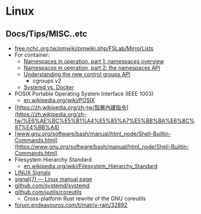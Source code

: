 # Linux

## Docs/Tips/MISC..etc

* [free.nchc.org.tw/pmwiki/pmwiki.php/FSLab/MirrorLists](https://free.nchc.org.tw/pmwiki/pmwiki.php/FSLab/MirrorLists)
* For container:
    * [Namespaces in operation, part 1: namespaces overview](https://lwn.net/Articles/531114/)
    * [Namespaces in operation, part 2: the namespaces API](https://lwn.net/Articles/531381/)
    * [Understanding the new control groups API](https://lwn.net/Articles/679786/)
        * cgroups v2
    * [Systemd vs. Docker](https://lwn.net/Articles/676831/)
* POSIX Portable Operating System Interface (IEEE 1003)
    * [en.wikipedia.org/wiki/POSIX](https://en.wikipedia.org/wiki/POSIX)
* [https://zh.wikipedia.org/zh-tw/殼層內建指令](https://zh.wikipedia.org/zh-tw/%E6%AE%BC%E5%B1%A4%E5%85%A7%E5%BB%BA%E6%8C%87%E4%BB%A4)
* [www.gnu.org/software/bash/manual/html_node/Shell-Builtin-Commands.html](https://www.gnu.org/software/bash/manual/html_node/Shell-Builtin-Commands.html)
* Filesystem Hierarchy Standard
    * [en.wikipedia.org/wiki/Filesystem_Hierarchy_Standard](https://en.wikipedia.org/wiki/Filesystem_Hierarchy_Standard)
* [LINUX Signals](https://faculty.cs.niu.edu/~hutchins/csci480/signals.htm)
* [signal(7) — Linux manual page](https://man7.org/linux/man-pages/man7/signal.7.html)
* [github.com/systemd/systemd](https://github.com/systemd/systemd)
* [github.com/uutils/coreutils](https://github.com/uutils/coreutils)
    * Cross-platform Rust rewrite of the GNU coreutils
* [forum.endeavouros.com/t/matrix-rain/32892](https://forum.endeavouros.com/t/matrix-rain/32892)